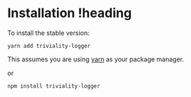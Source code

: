 # Installation !heading

To install the stable version:

```
yarn add triviality-logger
```

This assumes you are using [yarn](https://yarnpkg.com) as your package manager.

or 

```
npm install triviality-logger
```

